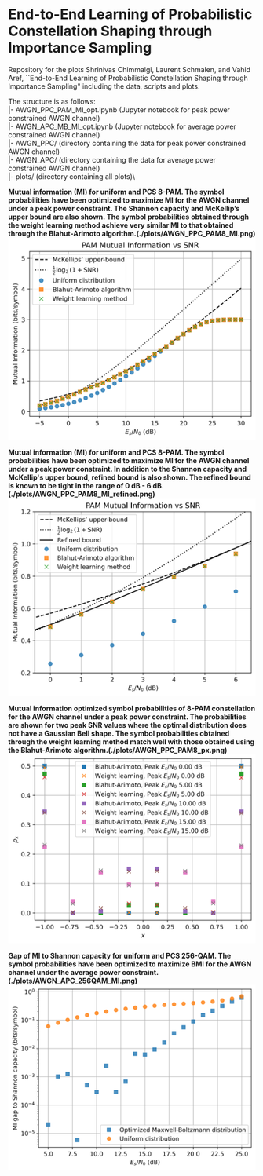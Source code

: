 # End-to-End Learning of Probabilistic Constellation Shaping through Importance Sampling

Repository for the plots Shrinivas Chimmalgi, Laurent Schmalen, and Vahid Aref, ``End-to-End Learning of Probabilistic Constellation Shaping through Importance Sampling" including the data, scripts and plots.

The structure is as follows:\
|- AWGN_PPC_PAM_MI_opt.ipynb (Jupyter notebook for peak power constrained AWGN channel)\
|- AWGN_APC_MB_MI_opt.ipynb (Jupyter notebook for average power constrained AWGN channel)\
|- AWGN_PPC/ (directory containing the data for peak power constrained AWGN channel)\
|- AWGN_APC/ (directory containing the data for average power constrained AWGN channel)\
|- plots/ (directory containing all plots)\


<b>Mutual information (MI) for uniform and PCS 8-PAM. The symbol probabilities have been optimized to maximize MI for the AWGN channel under a peak power constraint. The Shannon capacity and McKellip’s upper bound are also shown. The symbol probabilities obtained through the weight learning method achieve very similar MI to that obtained through the Blahut-Arimoto algorithm.(./plots/AWGN_PPC_PAM8_MI.png)</b>![](./plots/AWGN_PPC_PAM8_MI.png)

<b>Mutual information (MI) for uniform and PCS 8-PAM. The symbol probabilities have been optimized to maximize MI for the AWGN channel under a peak power constraint. In addition to the Shannon capacity and McKellip's upper bound, refined bound is also shown. The refined bound is known to be tight in the range of 0 dB - 6 dB.(./plots/AWGN_PPC_PAM8_MI_refined.png)</b>![](./plots/AWGN_PPC_PAM8_MI_refined.png)

<b>Mutual information optimized symbol probabilities of 8-PAM constellation for the AWGN channel under a peak power constraint. The probabilities are shown for two peak SNR values where the optimal distribution does not have a Gaussian Bell shape. The symbol probabilities obtained through the weight learning method match well with those obtained using the Blahut-Arimoto algorithm.(./plots/AWGN_PPC_PAM8_px.png)</b>![](./plots/AWGN_PPC_PAM8_px.png)

<b>Gap of MI to Shannon capacity for uniform and PCS 256-QAM. The symbol probabilities have been optimized to maximize BMI for the AWGN channel under the average power constraint.(./plots/AWGN_APC_256QAM_MI.png)</b>![](./plots/AWGN_APC_256QAM_MI.png)